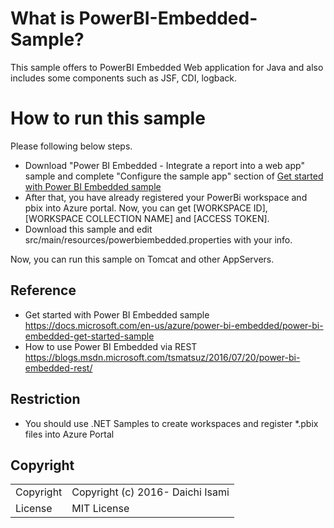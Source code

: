 # What is PowerBI-Embedded-Sample?
This sample offers to PowerBI Embedded Web application for Java and also includes some components such as JSF, CDI, logback.

# How to run this sample
Please following below steps.

- Download "Power BI Embedded - Integrate a report into a web app" sample and complete "Configure the sample app" section of [Get started with Power BI Embedded sample](https://docs.microsoft.com/en-us/azure/power-bi-embedded/power-bi-embedded-get-started-sample)
- After that, you have already registered your PowerBi workspace and pbix into Azure portal. Now, you can get [WORKSPACE ID], [WORKSPACE COLLECTION NAME] and [ACCESS TOKEN].
- Download this sample and edit src/main/resources/powerbiembedded.properties with your info.

Now, you can run this sample on Tomcat and other AppServers.

## Reference
- Get started with Power BI Embedded sample https://docs.microsoft.com/en-us/azure/power-bi-embedded/power-bi-embedded-get-started-sample
- How to use Power BI Embedded via REST https://blogs.msdn.microsoft.com/tsmatsuz/2016/07/20/power-bi-embedded-rest/

## Restriction
- You should use .NET Samples to create workspaces and register *.pbix files into Azure Portal

## Copyright
<table>
  <tr>
    <td>Copyright</td><td>Copyright (c) 2016- Daichi Isami</td>
  </tr>
  <tr>
    <td>License</td><td>MIT License</td>
  </tr>
</table>
